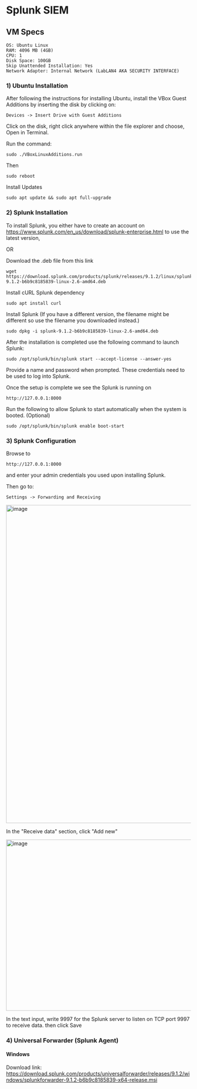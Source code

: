 # Splunk SIEM

## VM Specs

    OS: Ubuntu Linux
    RAM: 4096 MB (4GB)
    CPU: 1
    Disk Space: 100GB
    Skip Unattended Installation: Yes
    Network Adapter: Internal Network (LabLAN4 AKA SECURITY INTERFACE)

### 1) Ubuntu Installation

After following the instructions for installing Ubuntu, install the VBox Guest Additions by inserting the disk by clicking on:

    Devices -> Insert Drive with Guest Additions

Click on the disk, right click anywhere within the file explorer and choose, Open in Terminal.

Run the command:

    sudo ./VBoxLinuxAdditions.run

Then

    sudo reboot

Install Updates

    sudo apt update && sudo apt full-upgrade

### 2) Splunk Installation

To install Splunk, you either have to create an account on https://www.splunk.com/en_us/download/splunk-enterprise.html to use the latest version,

OR

Download the .deb file from this link

    wget https://download.splunk.com/products/splunk/releases/9.1.2/linux/splunk-9.1.2-b6b9c8185839-linux-2.6-amd64.deb

Install cURL Splunk dependency

    sudo apt install curl

Install Splunk (If you have a different version, the filename might be different so use the filename you downloaded instead.)

    sudo dpkg -i splunk-9.1.2-b6b9c8185839-linux-2.6-amd64.deb

After the installation is completed use the following command to launch Splunk:

    sudo /opt/splunk/bin/splunk start --accept-license --answer-yes

Provide a name and password when prompted. These credentials need to be used to log into Splunk.

Once the setup is complete we see the Splunk is running on 

    http://127.0.0.1:8000

Run the following to allow Splunk to start automatically when the system is booted. (Optional)

    sudo /opt/splunk/bin/splunk enable boot-start

### 3) Splunk Configuration

Browse to 

    http://127.0.0.1:8000

and enter your admin credentials you used upon installing Splunk.

Then go to:

    Settings -> Forwarding and Receiving

<img width="1841" height="868" alt="image" src="https://github.com/user-attachments/assets/ed0bc376-e6cd-4f45-b1e4-9dd7d1bede37" />

In the "Receive data" section, click "Add new"

<img width="1831" height="467" alt="image" src="https://github.com/user-attachments/assets/c96116d0-fe67-49fd-a998-955b882d3847" />

In the text input, write 9997 for the Splunk server to listen on TCP port 9997 to receive data. then click Save

### 4) Universal Forwarder (Splunk Agent)

#### Windows

Download link: https://download.splunk.com/products/universalforwarder/releases/9.1.2/windows/splunkforwarder-9.1.2-b6b9c8185839-x64-release.msi
